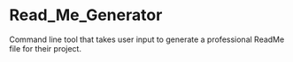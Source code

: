 # Read_Me_Generator
Command line tool that takes user input to generate a professional ReadMe file for their project. 
